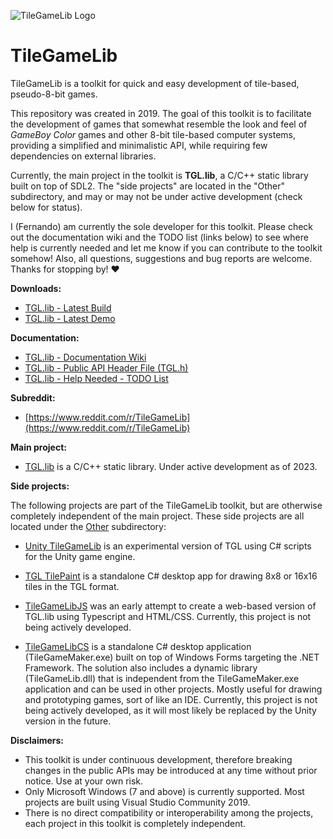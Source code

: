 ![TileGameLib Logo](https://github.com/FernandoAiresCastello/TileGameToolkit/blob/master/Images/github-banner-1.png?raw=true)

# TileGameLib
TileGameLib is a toolkit for quick and easy development of tile-based, pseudo-8-bit games.

This repository was created in 2019. The goal of this toolkit is to facilitate the development of games that somewhat resemble the look and feel of *GameBoy Color* games and other 8-bit tile-based computer systems, providing a simplified and minimalistic API, while requiring few dependencies on external libraries.

Currently, the main project in the toolkit is **TGL.lib**, a C/C++ static library built on top of SDL2. The "side projects" are located in the "Other" subdirectory, and may or may not be under active development (check below for status).

I (Fernando) am currently the sole developer for this toolkit. Please check out the documentation wiki and the TODO list (links below) to see where help is currently needed and let me know if you can contribute to the toolkit somehow! Also, all questions, suggestions and bug reports are welcome. Thanks for stopping by! ❤

**Downloads:**

- [TGL.lib - Latest Build](https://github.com/FernandoAiresCastello/TileGameLib/tree/master/Releases/TGL)
- [TGL.lib - Latest Demo](https://github.com/FernandoAiresCastello/TileGameLib/tree/master/TGLDemo/Builds)

**Documentation:**

- [TGL.lib - Documentation Wiki](https://fernandoairescastello.neocities.org/proj/tgl/tgl_index)
- [TGL.lib - Public API Header File (TGL.h)](https://github.com/FernandoAiresCastello/TileGameToolkit/blob/master/TileGameLib/TGL/TGL.h)
- [TGL.lib - Help Needed - TODO List](https://github.com/FernandoAiresCastello/TileGameLib/blob/master/TODO.md)

**Subreddit:**

- [https://www.reddit.com/r/TileGameLib](https://www.reddit.com/r/TileGameLib)

**Main project:**

- [TGL.lib](https://github.com/FernandoAiresCastello/TileGameToolkit/tree/master/TileGameLib) is a C/C++ static library. Under active development as of 2023.

**Side projects:**

The following projects are part of the TileGameLib toolkit, but are otherwise completely independent of the main project. These side projects are all located under the [Other](https://github.com/FernandoAiresCastello/TileGameLib/tree/master/Other) subdirectory:

- [Unity TileGameLib](https://github.com/FernandoAiresCastello/TileGameLib/tree/master/Other/UnityTileGameLib) is an experimental version of TGL using C# scripts for the Unity game engine.

- [TGL TilePaint](https://github.com/FernandoAiresCastello/TileGameLib/tree/master/Other/TGLTilePaint) is a standalone C# desktop app for drawing 8x8 or 16x16 tiles in the TGL format.

- [TileGameLibJS](https://github.com/FernandoAiresCastello/TileGameToolkit/tree/master/Other/TileGameLibJS) was an early attempt to create a web-based version of TGL.lib using Typescript and HTML/CSS. Currently, this project is not being actively developed.

- [TileGameLibCS](https://github.com/FernandoAiresCastello/TileGameLib/tree/master/Other/TileGameLibCS) is a standalone C# desktop application (TileGameMaker.exe) built on top of Windows Forms targeting the .NET Framework. The solution also includes a dynamic library (TileGameLib.dll) that is independent from the TileGameMaker.exe application and can be used in other projects. Mostly useful for drawing and prototyping games, sort of like an IDE. Currently, this project is not being actively developed, as it will most likely be replaced by the Unity version in the future.

**Disclaimers:**

- This toolkit is under continuous development, therefore breaking changes in the public APIs may be introduced at any time without prior notice. Use at your own risk.
- Only Microsoft Windows (7 and above) is currently supported. Most projects are built using Visual Studio Community 2019. 
- There is no direct compatibility or interoperability among the projects, each project in this toolkit is completely independent.
